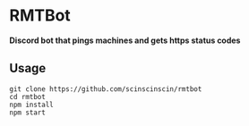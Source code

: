 # RMTBot

**Discord bot that pings machines and gets https status codes**

## Usage
```
git clone https://github.com/scinscinscin/rmtbot
cd rmtbot
npm install
npm start
```